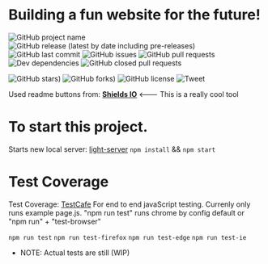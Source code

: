 <!-- readme banner -->

# Building a fun website for the future!

<!-- github buttons -->

![GitHub project name](https://img.shields.io/badge/project-Fun%20Website-red) ![GitHub release (latest by date including pre-releases)](https://img.shields.io/github/v/release/blackyjon/Fun-website?include_prereleases) ![GitHub last commit](https://img.shields.io/github/last-commit/blackyjon/Fun-website) ![GitHub issues](https://img.shields.io/github/issues/blackyjon/Fun-website) ![GitHub pull requests](https://img.shields.io/github/issues-pr/blackyjon/Fun-website?color=blue) ![Dev dependencies](https://img.shields.io/david/dev/blackyjon/Fun-website) ![GitHub closed pull requests](https://img.shields.io/github/issues-pr-closed/blackyjon/Fun-website?color=red)

![GitHub stars)](https://img.shields.io/github/stars/blackyjon/Fun-website) ![GitHub forks)](https://img.shields.io/github/forks/blackyjon/Fun-website) ![GitHub license](https://img.shields.io/github/license/blackyjon/Fun-website) ![Tweet](https://img.shields.io/twitter/url?url=https%3A%2F%2Fgithub.com%2Fblackyjon%2FFun-website)

Used readme buttons from: [**Shields IO**](https://shields.io/) <--- This is a really cool tool

<!-- description of project -->

# To start this project. 

Starts new local server: [light-server](https://www.npmjs.com/package/light-server)
`npm install` && `npm start`
# Test Coverage 

Test Coverage: [TestCafe](https://devexpress.github.io/testcafe/)
For end to end javaScript testing. Currenly only runs example page.js.
"npm run test" runs chrome by config default or "npm run" + "test-browser" 

 `npm run test`
 `npm run test-firefox`
 `npm run test-edge`
 `npm run test-ie`
* NOTE: Actual tests are still (WIP)
